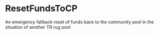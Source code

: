 # ResetFundsToCP
An emergency fallback reset of funds back to the community pool in the situation of another TR rug pool
